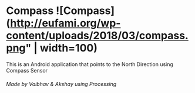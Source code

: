 # Compass ![Compass](http://eufami.org/wp-content/uploads/2018/03/compass.png" | width=100)
This is an Android application that points to the North Direction using Compass Sensor

###### Made by Vaibhav & Akshay using Processing